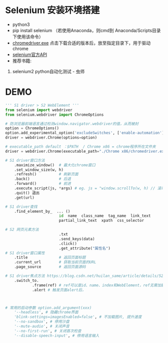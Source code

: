 # Selenium 安装环境搭建
- python3
- pip install selenium （若使用Anaconda，则cmd到 Anaconda/Scripts目录下使用该命令）
- <a href="https://npm.taobao.org/mirrors/chromedriver/"> chromedriver.exe</a> 点击下载合适的版本后，放至指定目录下，用于驱动chrome
- <a href="https://selenium-python.readthedocs.io/api.html">selenium官方API</a>
- 推荐书籍:
 1. selenium2 python自动化测试 - 虫师

# DEMO
```python
''' S1 driver > S2 WebElement '''
from selenium import webdriver
from selenium.webdriver import ChromeOptions

# 防浏览器前端语言通过检测window.navigator.webdriver的值，从而被封
option = ChromeOptions()
option.add_experimental_option('excludeSwitches', ['enable-automation'])
driver = webdriver.Chrome(options=option)

# executable_path default ：$PATH  / Chrome x86 = chrome程序所在文件夹
driver = webdriver.Chrome(executable_path="./Chrome x86/chromedriver.exe")

# S1 driver窗口方法
    .maximize_window()  # 最大化chrome窗口
    .set_window_size(w, h)
    .refresh()          # 刷新页面
    .back()             # 后退
    .forward()          # 前进
    .execute_script(js, *args) # eg. js = "window.scrollTo(w, h) // 滚动条滚动"
    .quit() 退出
    .get(url)

# S1 driver查找
    .find_element_by_  ... ()
                        id  name  class_name  tag_name  link_text  
                        partial_link_text  xpath  css_selector

# S2 网页元素方法
                        .txt
                        .send_keys(data)
                        .click()
                        .get_attribute("属性名")
# S1 driver窗口属性
    .title              # 返回页面标题
    .current_url        # 获取当前页面的URL
    .page_source        # 返回页面源码

# S1 driver焦点方法 https://blog.csdn.net/huilan_same/article/details/52200586
    .switch_to.
            .frame(ref) # ref可以是id、name、index和WebElement，ref无需加额外标识符
            .alert # 触发页面alert后，



# 常用的启动参数 option.add_argument(xxx)
	'--headless', # 隐藏chrome界面
	'blink-settings=imagesEnabled=false', # 不加载图片, 提升速度
	'--no-sandbox', # 停用沙盘
	'--mute-audio', # 关闭声音
	'--no-first-run', # 关闭首次检查
	'--disable-speech-input', # 停用语言输入
